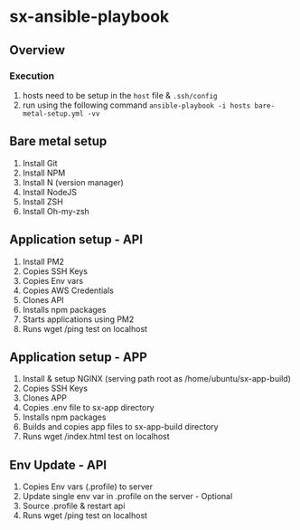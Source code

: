 # sx-ansible-playbook

## Overview
### Execution
1. hosts need to be setup in the `host` file & `.ssh/config`
1. run using the following command `ansible-playbook -i hosts bare-metal-setup.yml -vv`

## Bare metal setup
1. Install Git
1. Install NPM
1. Install N (version manager)
1. Install NodeJS
1. Install ZSH
1. Install Oh-my-zsh

## Application setup - API
1. Install PM2
1. Copies SSH Keys
1. Copies Env vars
1. Copies AWS Credentials
1. Clones API
1. Installs npm packages
1. Starts applications using PM2
1. Runs wget /ping test on localhost

## Application setup - APP
1. Install & setup NGINX (serving path root as /home/ubuntu/sx-app-build)
1. Copies SSH Keys
1. Clones APP
1. Copies .env file to sx-app directory
1. Installs npm packages
1. Builds and copies app files to sx-app-build directory
1. Runs wget /index.html test on localhost

## Env Update - API
1. Copies Env vars (.profile) to server
1. Update single env var in .profile on the server - Optional
1. Source .profile & restart api
1. Runs wget /ping test on localhost
